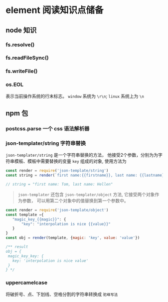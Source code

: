 # element 阅读知识点储备


## node 知识
### fs.resolve()
### fs.readFileSync()
### fs.writeFile()
### os.EOL 
表示当前操作系统的行末标志。 `window` 系统为 `\r\n`; `linux` 系统上为 `\n` 


## npm 包

### postcss.parse 一个 css 语法解析器


### json-templater/string 字符串替换
 `json-templater/string` 是一个字符串替换的方法， 他接受2个参数，分别为为字符串模板、模板中需要替换的变量 `key` 组成的对象, 使用方法为

 ```js
 const render = require('json-template/string')
 const string = render(`first name:{{firstname}}, last name: {{lastname}}`, {firstname: 'Tom', lastname: 'Hellen'})
 
// string = "first name: Tom, last name: Hellen"
 ```

> `json-templater` 还包含 `json-templater/object` 方法, 它接受两个对象作为参数， 可以用第二个对象中的值替换到第一个参数中。

 ```js
 const render = require('json-template/object')
 const template ={
    "magic_key_{{magic}}": {
        "key": "interpolation is nice {{value}}"
    }
}
 const obj = render(template, {magic: 'key', value: 'value'})
 
 /** result 
obj = {
  magic_key_key: {
    key: 'interpolation is nice value'
  }
} */
 ```

### uppercamelcase
将破折号、点、下划线、空格分割的字符串转换成 `驼峰写法`


